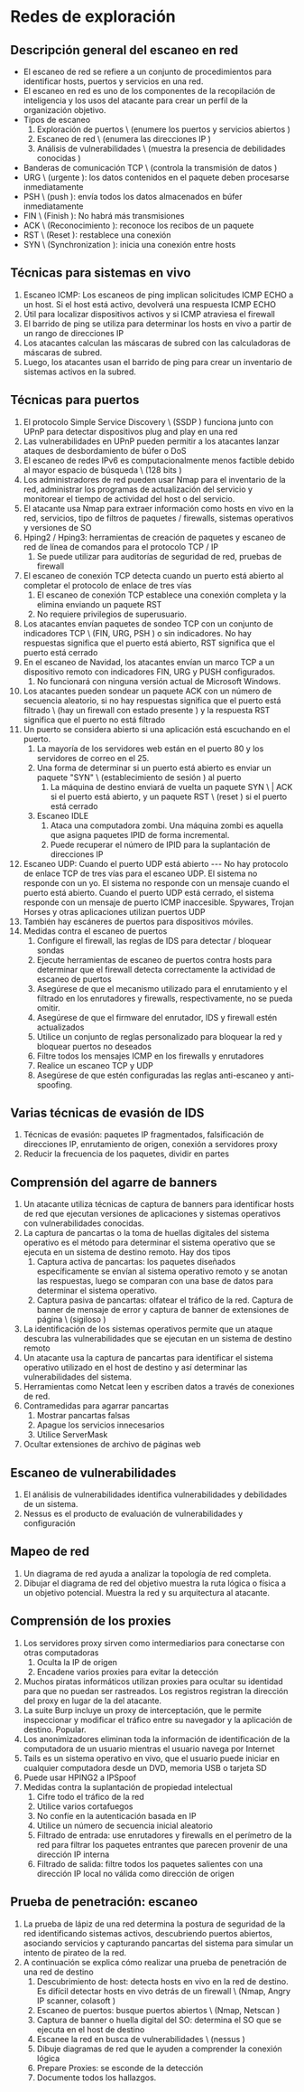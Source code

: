 # Redes de exploración

## Descripción general del escaneo en red

* El escaneo de red se refiere a un conjunto de procedimientos para identificar hosts, puertos y servicios en una red.
* El escaneo en red es uno de los componentes de la recopilación de inteligencia y los usos del atacante para crear un perfil de la organización objetivo.
* Tipos de escaneo
  1. Exploración de puertos \ (enumere los puertos y servicios abiertos \)
  2. Escaneo de red \ (enumera las direcciones IP \)
  3. Análisis de vulnerabilidades \ (muestra la presencia de debilidades conocidas \)
* Banderas de comunicación TCP \ (controla la transmisión de datos \)
* URG \ (urgente \): los datos contenidos en el paquete deben procesarse inmediatamente
* PSH \ (push \): envía todos los datos almacenados en búfer inmediatamente
* FIN \ (Finish \): No habrá más transmisiones
* ACK \ (Reconocimiento \): reconoce los recibos de un paquete
* RST \ (Reset \): restablece una conexión
* SYN \ (Synchronization \): inicia una conexión entre hosts

## Técnicas para sistemas en vivo

1. Escaneo ICMP: Los escaneos de ping implican solicitudes ICMP ECHO a un host. Si el host está activo, devolverá una respuesta ICMP ECHO
2. Útil para localizar dispositivos activos y si ICMP atraviesa el firewall
3. El barrido de ping se utiliza para determinar los hosts en vivo a partir de un rango de direcciones IP
4. Los atacantes calculan las máscaras de subred con las calculadoras de máscaras de subred.
5. Luego, los atacantes usan el barrido de ping para crear un inventario de sistemas activos en la subred.

## Técnicas para puertos

1. El protocolo Simple Service Discovery \ (SSDP \) funciona junto con UPnP para detectar dispositivos plug and play en una red
2. Las vulnerabilidades en UPnP pueden permitir a los atacantes lanzar ataques de desbordamiento de búfer o DoS
3. El escaneo de redes IPv6 es computacionalmente menos factible debido al mayor espacio de búsqueda \ (128 bits \)
4. Los administradores de red pueden usar Nmap para el inventario de la red, administrar los programas de actualización del servicio y monitorear el tiempo de actividad del host o del servicio.
5. El atacante usa Nmap para extraer información como hosts en vivo en la red, servicios, tipo de filtros de paquetes / firewalls, sistemas operativos y versiones de SO
6. Hping2 / Hping3: herramientas de creación de paquetes y escaneo de red de línea de comandos para el protocolo TCP / IP
   1. Se puede utilizar para auditorías de seguridad de red, pruebas de firewall
7. El escaneo de conexión TCP detecta cuando un puerto está abierto al completar el protocolo de enlace de tres vías
   1. El escaneo de conexión TCP establece una conexión completa y la elimina enviando un paquete RST
   2. No requiere privilegios de superusuario.
8. Los atacantes envían paquetes de sondeo TCP con un conjunto de indicadores TCP \ (FIN, URG, PSH \) o sin indicadores. No hay respuestas significa que el puerto está abierto, RST significa que el puerto está cerrado
9. En el escaneo de Navidad, los atacantes envían un marco TCP a un dispositivo remoto con indicadores FIN, URG y PUSH configurados.
   1. No funcionará con ninguna versión actual de Microsoft Windows.
10. Los atacantes pueden sondear un paquete ACK con un número de secuencia aleatorio, si no hay respuestas significa que el puerto está filtrado \ (hay un firewall con estado presente \) y la respuesta RST significa que el puerto no está filtrado
11. Un puerto se considera abierto si una aplicación está escuchando en el puerto.
    1. La mayoría de los servidores web están en el puerto 80 y los servidores de correo en el 25.
    2. Una forma de determinar si un puerto está abierto es enviar un paquete "SYN" \ (establecimiento de sesión \) al puerto
       1. La máquina de destino enviará de vuelta un paquete SYN \ | ACK si el puerto está abierto, y un paquete RST \ (reset \) si el puerto está cerrado
    3. Escaneo IDLE
       1. Ataca una computadora zombi. Una máquina zombi es aquella que asigna paquetes IPID de forma incremental.
       2. Puede recuperar el número de IPID para la suplantación de direcciones IP
12. Escaneo UDP: Cuando el puerto UDP está abierto --- No hay protocolo de enlace TCP de tres vías para el escaneo UDP. El sistema no responde con un yo. El sistema no responde con un mensaje cuando el puerto está abierto. Cuando el puerto UDP está cerrado, el sistema responde con un mensaje de puerto ICMP inaccesible. Spywares, Trojan Horses y otras aplicaciones utilizan puertos UDP
13. También hay escáneres de puertos para dispositivos móviles.
14. Medidas contra el escaneo de puertos
    1. Configure el firewall, las reglas de IDS para detectar / bloquear sondas
    2. Ejecute herramientas de escaneo de puertos contra hosts para determinar que el firewall detecta correctamente la actividad de escaneo de puertos
    3. Asegúrese de que el mecanismo utilizado para el enrutamiento y el filtrado en los enrutadores y firewalls, respectivamente, no se pueda omitir.
    4. Asegúrese de que el firmware del enrutador, IDS y firewall estén actualizados
    5. Utilice un conjunto de reglas personalizado para bloquear la red y bloquear puertos no deseados
    6. Filtre todos los mensajes ICMP en los firewalls y enrutadores
    7. Realice un escaneo TCP y UDP
    8. Asegúrese de que estén configuradas las reglas anti-escaneo y anti-spoofing.
    
## Varias técnicas de evasión de IDS

1. Técnicas de evasión: paquetes IP fragmentados, falsificación de direcciones IP, enrutamiento de origen, conexión a servidores proxy
2. Reducir la frecuencia de los paquetes, dividir en partes

## Comprensión del agarre de banners

1. Un atacante utiliza técnicas de captura de banners para identificar hosts de red que ejecutan versiones de aplicaciones y sistemas operativos con vulnerabilidades conocidas.
2. La captura de pancartas o la toma de huellas digitales del sistema operativo es el método para determinar el sistema operativo que se ejecuta en un sistema de destino remoto. Hay dos tipos
   1. Captura activa de pancartas: los paquetes diseñados específicamente se envían al sistema operativo remoto y se anotan las respuestas, luego se comparan con una base de datos para determinar el sistema operativo.
   2. Captura pasiva de pancartas: olfatear el tráfico de la red. Captura de banner de mensaje de error y captura de banner de extensiones de página \ (sigiloso \)
3. La identificación de los sistemas operativos permite que un ataque descubra las vulnerabilidades que se ejecutan en un sistema de destino remoto
4. Un atacante usa la captura de pancartas para identificar el sistema operativo utilizado en el host de destino y así determinar las vulnerabilidades del sistema.
5. Herramientas como Netcat leen y escriben datos a través de conexiones de red.
6. Contramedidas para agarrar pancartas
   1. Mostrar pancartas falsas
   2. Apague los servicios innecesarios
   3. Utilice ServerMask
7. Ocultar extensiones de archivo de páginas web

## Escaneo de vulnerabilidades

1. El análisis de vulnerabilidades identifica vulnerabilidades y debilidades de un sistema.
2. Nessus es el producto de evaluación de vulnerabilidades y configuración

## Mapeo de red

1. Un diagrama de red ayuda a analizar la topología de red completa.
2. Dibujar el diagrama de red del objetivo muestra la ruta lógica o física a un objetivo potencial. Muestra la red y su arquitectura al atacante.

## Comprensión de los proxies

1. Los servidores proxy sirven como intermediarios para conectarse con otras computadoras
   1. Oculta la IP de origen
   2. Encadene varios proxies para evitar la detección
2. Muchos piratas informáticos utilizan proxies para ocultar su identidad para que no puedan ser rastreados. Los registros registran la dirección del proxy en lugar de la del atacante.
3. La suite Burp incluye un proxy de interceptación, que le permite inspeccionar y modificar el tráfico entre su navegador y la aplicación de destino. Popular.
4. Los anonimizadores eliminan toda la información de identificación de la computadora de un usuario mientras el usuario navega por Internet
5. Tails es un sistema operativo en vivo, que el usuario puede iniciar en cualquier computadora desde un DVD, memoria USB o tarjeta SD
6. Puede usar HPING2 a IPSpoof
7. Medidas contra la suplantación de propiedad intelectual
   1. Cifre todo el tráfico de la red
   2. Utilice varios cortafuegos
   3. No confíe en la autenticación basada en IP
   4. Utilice un número de secuencia inicial aleatorio
   5. Filtrado de entrada: use enrutadores y firewalls en el perímetro de la red para filtrar los paquetes entrantes que parecen provenir de una dirección IP interna
   6. Filtrado de salida: filtre todos los paquetes salientes con una dirección IP local no válida como dirección de origen

## Prueba de penetración: escaneo

1. La prueba de lápiz de una red determina la postura de seguridad de la red identificando sistemas activos, descubriendo puertos abiertos, asociando servicios y capturando pancartas del sistema para simular un intento de pirateo de la red.
2. A continuación se explica cómo realizar una prueba de penetración de una red de destino
   1. Descubrimiento de host: detecta hosts en vivo en la red de destino. Es difícil detectar hosts en vivo detrás de un firewall \ (Nmap, Angry IP scanner, colasoft \)
   2. Escaneo de puertos: busque puertos abiertos \ (Nmap, Netscan \)
   3. Captura de banner o huella digital del SO: determina el SO que se ejecuta en el host de destino
   4. Escanee la red en busca de vulnerabilidades \ (nessus \)
   5. Dibuje diagramas de red que le ayuden a comprender la conexión lógica
   6. Prepare Proxies: se esconde de la detección
   7. Documente todos los hallazgos.
